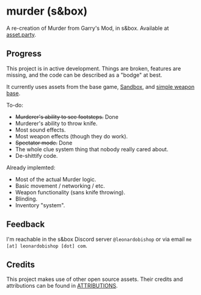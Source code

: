 # murder (s&box)

A re-creation of Murder from Garry's Mod, in s&box. Available at [asset.party](https://asset.party/leonardobishop/murder).

## Progress

This project is in active development. Things are broken, features are missing, and the code can be described as a "bodge" at best.

It currently uses assets from the base game, [Sandbox](https://github.com/Facepunch/sandbox), and [simple weapon base](https://github.com/timmybo5/simple-weapon-base).

To-do:

- ~~Murderer's ability to see footsteps.~~ Done
- Murderer's ability to throw knife.
- Most sound effects.
- Most weapon effects (though they do work).
- ~~Spectator mode.~~ Done
- The whole clue system thing that nobody really cared about.
- De-shittify code.

Already implemted:

- Most of the actual Murder logic.
- Basic movement / networking / etc.
- Weapon functionality (sans knife throwing).
- Blinding.
- Inventory "system".

## Feedback

I'm reachable in the s&box Discord server `@leonardobishop` or via email `me [at] leonardobishop [dot] com`.

## Credits

This project makes use of other open source assets. Their credits and attributions can be found in [ATTRIBUTIONS](ATTRIBUTIONS).

